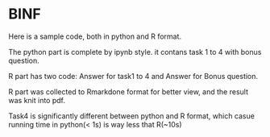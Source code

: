 # BINF

Here is a sample code, both in python and R format. 

The python part is complete by ipynb style. it contans task 1 to 4 with bonus question.

R part has two code: Answer for task1 to 4 and Answer for Bonus question.

R part was collected to Rmarkdone format for better view, and the result was knit into pdf.

Task4 is significantly different between python and R format, which casue running time in python(< 1s) is way less that R(~10s)
